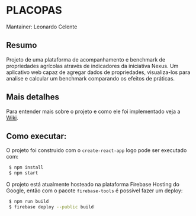 # PLACOPAS
Mantainer: Leonardo Celente
## Resumo
Projeto de uma plataforma de acompanhamento e benchmark de propriedades agrícolas através de indicadores da iniciativa Nexus. Um aplicativo web capaz de agregar dados de propriedades, visualiza-los para analise e 
calcular um benchmark comparando os efeitos de práticas.

## Mais detalhes
Para entender mais sobre o projeto e como ele foi implementado veja a [Wiki](https://github.com/leocelente/nexus/wiki).

## Como executar:
O projeto foi construido com o `create-react-app` logo pode ser executado com:
```bash
 $ npm install
 $ npm start
```

O projeto está atualmente hosteado na plataforma Firebase Hosting do Google, 
então com o pacote `firebase-tools` é possivel fazer um deploy:

```bash
 $ npm run build
 $ firebase deploy --public build
```

